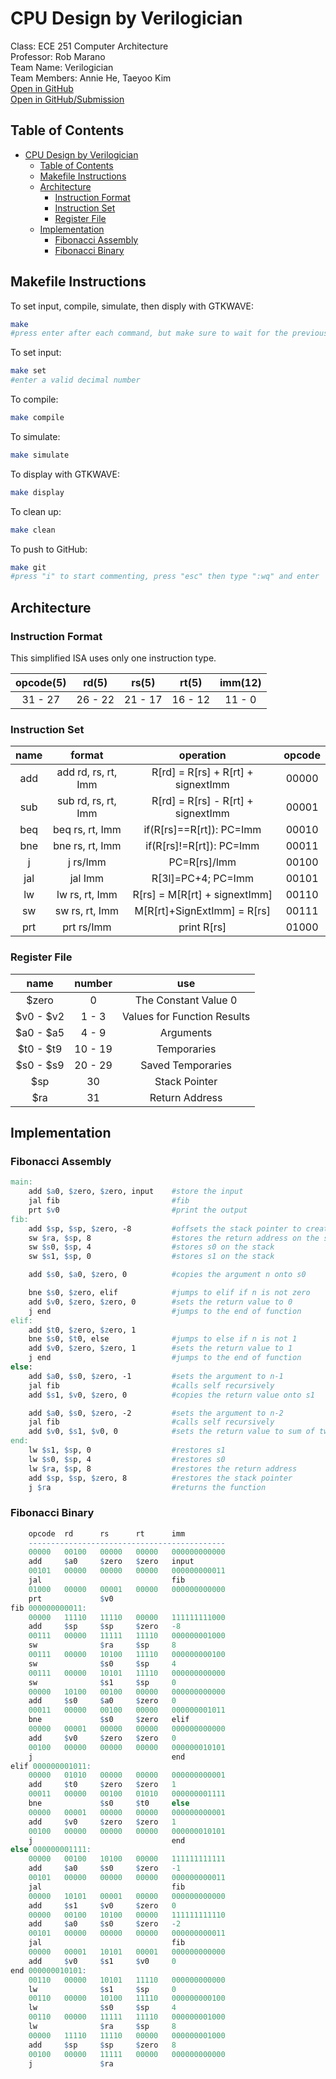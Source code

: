 # CPU Design by Verilogician

Class: ECE 251 Computer Architecture  
Professor: Rob Marano  
Team Name: Verilogician  
Team Members: Annie He, Taeyoo Kim  
[Open in GitHub](https://github.com/cooper-union-ece-251-marano/ece-251-spring-2023-final-project-verilogician)  
[Open in GitHub/Submission](https://github.com/cooper-union-ece-251-marano/ece-251-spring-2023-final-project-verilogician/tree/submission)

## Table of Contents

- [CPU Design by Verilogician](#cpu-design-by-verilogician)
  - [Table of Contents](#table-of-contents)
  - [Makefile Instructions](#makefile-instructions)
  - [Architecture](#architecture)
    - [Instruction Format](#instruction-format)
    - [Instruction Set](#instruction-set)
    - [Register File](#register-file)
  - [Implementation](#implementation)
    - [Fibonacci Assembly](#fibonacci-assembly)
    - [Fibonacci Binary](#fibonacci-binary)

## Makefile Instructions

To set input, compile, simulate, then disply with GTKWAVE:
```bash
make
#press enter after each command, but make sure to wait for the previous to complete (last line will say "read")
```

To set input:
```bash
make set
#enter a valid decimal number
```

To compile:
```bash
make compile
```

To simulate:
```bash
make simulate
```

To display with GTKWAVE:
```bash
make display
```

To clean up:
```bash
make clean
```

To push to GitHub:
```bash
make git
#press "i" to start commenting, press "esc" then type ":wq" and enter
```
## Architecture

### Instruction Format
This simplified ISA uses only one instruction type.  

| opcode(5) | rd(5) | rs(5) | rt(5) | imm(12) |
|:--------------:|:------------:|:------------:|:------------:|  :------------:|
| 31 - 27 | 26 - 22 | 21 - 17 | 16 - 12 | 11 - 0 |

### Instruction Set

| name | format | operation | opcode |
|:--------------:|:------------:|:------------:|:------------:|
| add | add rd, rs, rt, Imm| R[rd] = R[rs] + R[rt] + signextImm | 00000 |
| sub | sub rd, rs, rt, Imm| R[rd] = R[rs] - R[rt] + signextImm | 00001 |
| beq | beq rs, rt, Imm| if(R[rs]==R[rt]): PC=Imm | 00010 |
| bne | bne rs, rt, Imm| if(R[rs]!=R[rt]): PC=Imm | 00011 |
| j | j rs/Imm | PC=R[rs]/Imm | 00100 |
| jal | jal Imm | R[3l]=PC+4; PC=Imm | 00101 |
| lw | lw rs, rt, Imm | R[rs] = M[R[rt] + signextImm] | 00110 |
| sw | sw rs, rt, Imm | M[R[rt]+SignExtImm] = R[rs] | 00111 |
| prt | prt rs/Imm| print R[rs] | 01000 |

### Register File

| name | number | use |
|:--------------:|:------------:|:------------:|
| $zero | 0 | The Constant Value 0 |
| \$v0 - $v2 | 1 - 3 | Values for Function Results |
| $a0 - $a5 | 4 - 9 | Arguments |
| $t0 - $t9 | 10 - 19 | Temporaries |
| $s0 - $s9 | 20 - 29 | Saved Temporaries |
| $sp | 30 | Stack Pointer |
| $ra | 31 | Return Address |

## Implementation

### Fibonacci Assembly

```makefile
main:
    add $a0, $zero, $zero, input    #store the input
    jal fib                         #fib
    prt $v0                         #print the output
fib:
    add $sp, $sp, $zero, -8         #offsets the stack pointer to create a stack frame
    sw $ra, $sp, 8                  #stores the return address on the stack
    sw $s0, $sp, 4                  #stores s0 on the stack
    sw $s1, $sp, 0                  #stores s1 on the stack

    add $s0, $a0, $zero, 0          #copies the argument n onto s0

    bne $s0, $zero, elif            #jumps to elif if n is not zero
    add $v0, $zero, $zero, 0        #sets the return value to 0
    j end                           #jumps to the end of function
elif:
    add $t0, $zero, $zero, 1
    bne $s0, $t0, else              #jumps to else if n is not 1
    add $v0, $zero, $zero, 1        #sets the return value to 1
    j end                           #jumps to the end of function
else:
    add $a0, $s0, $zero, -1         #sets the argument to n-1
    jal fib                         #calls self recursively
    add $s1, $v0, $zero, 0          #copies the return value onto s1

    add $a0, $s0, $zero, -2         #sets the argument to n-2
    jal fib                         #calls self recursively
    add $v0, $s1, $v0, 0            #sets the return value to sum of two
end:
    lw $s1, $sp, 0                  #restores s1
    lw $s0, $sp, 4                  #restores s0
    lw $ra, $sp, 8                  #restores the return address
    add $sp, $sp, $zero, 8          #restores the stack pointer
    j $ra                           #returns the function
```

### Fibonacci Binary

```q
    opcode  rd      rs      rt      imm
    --------------------------------------------
    00000   00100   00000   00000   000000000000
    add	    $a0     $zero   $zero   input	
    00101   00000   00000   00000   000000000011
    jal                             fib
    01000   00000   00001   00000   000000000000
    prt             $v0
fib 000000000011:
    00000   11110   11110   00000   111111111000
    add     $sp     $sp     $zero   -8
    00111   00000   11111   11110   000000001000
    sw              $ra     $sp     8
    00111   00000   10100   11110   000000000100
    sw              $s0     $sp     4
    00111   00000   10101   11110   000000000000
    sw              $s1     $sp     0
    00000   10100   00100   00000   000000000000
    add     $s0     $a0     $zero   0
    00011   00000   00100   00000   000000001011
    bne             $s0     $zero   elif
    00000   00001   00000   00000   000000000000
    add     $v0     $zero   $zero   0
    00100   00000   00000   00000   000000010101
    j                               end
elif 000000001011:
    00000   01010   00000   00000   000000000001
    add     $t0     $zero   $zero   1
    00011   00000   00100   01010   000000001111
    bne             $s0     $t0     else
    00000   00001   00000   00000   000000000001
    add     $v0     $zero   $zero   1
    00100   00000   00000   00000   000000010101
    j                               end
else 000000001111:
    00000   00100   10100   00000   111111111111
    add     $a0     $s0     $zero   -1
    00101   00000   00000   00000   000000000011
    jal                             fib
    00000   10101   00001   00000   000000000000
    add     $s1     $v0     $zero   0
    00000   00100   10100   00000   111111111110
    add     $a0     $s0     $zero   -2
    00101   00000   00000   00000   000000000011
    jal                             fib
    00000   00001   10101   00001   000000000000
    add     $v0     $s1     $v0     0
end 000000010101:
    00110   00000   10101   11110   000000000000
    lw              $s1     $sp     0
    00110   00000   10100   11110   000000000100
    lw              $s0     $sp     4
    00110   00000   11111   11110   000000001000
    lw              $ra     $sp     8
    00000   11110   11110   00000   000000001000
    add     $sp     $sp     $zero   8
    00100   00000   11111   00000   000000000000
    j               $ra
```


